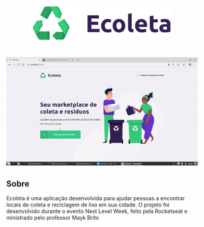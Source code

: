 <h1 align="center">
    <img src="public/assets/logo.svg">
</h1>

<h1>
    <img src="public/assets/ecoletaGif.gif">
</h1>

## Sobre
Ecoleta é uma aplicação desenvolvida para ajudar pessoas a encontrar locais de coleta e reciclagem de lixo em sua cidade. O projeto foi desenvolvido durante o evento Next Level Week, feito pela Rocketseat e ministrado pelo professor Mayk Brito